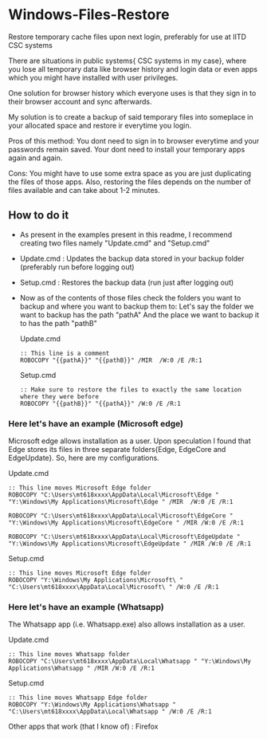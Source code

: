 # Windows-Files-Restore
Restore temporary cache files upon next login, preferably for use at IITD CSC systems

There are situations in public systems{ CSC systems in my case}, where you lose all temporary data like browser history and login data or even apps which you might have installed with user privileges.

One solution for browser history which everyone uses is that they sign in to their browser account and sync afterwards.

My solution is to create a backup of said temporary files into someplace in your allocated space and restore ir everytime you login.

Pros of this method: You dont need to sign in to browser everytime and your passwords remain saved. Your dont need to install your temporary apps again and again.

Cons: You might have to use some extra space as you are just duplicating the files of those apps. Also, restoring the files depends on the number of files available and can take about 1-2 minutes.

## How to do it
* As present in the examples present in this readme, I recommend creating two files namely "Update.cmd" and "Setup.cmd"
* Update.cmd : Updates the backup data stored in your backup folder (preferably run before logging out)
* Setup.cmd  : Restores the backup data (run just after logging out)
* Now as of the contents of those files check the folders you want to backup and where you want to backup them to:
  Let's say the folder we want to backup has the path "pathA"
  And the place we want to backup it  to has the path "pathB"
  
  Update.cmd
  ```
  :: This line is a comment
  ROBOCOPY "{{pathA}}" "{{pathB}}" /MIR  /W:0 /E /R:1
  ```
  Setup.cmd
  ```
  :: Make sure to restore the files to exactly the same location where they were before
  ROBOCOPY "{{pathB}}" "{{pathA}}" /W:0 /E /R:1
  ```
  
### Here let's have an example (Microsoft edge)
  Microsoft edge allows installation as a user. Upon speculation I found that Edge stores its files in three separate folders{Edge, EdgeCore and EdgeUpdate}. So, here are my configurations.
  
  Update.cmd
  ```
  :: This line moves Microsoft Edge folder
  ROBOCOPY "C:\Users\mt618xxxx\AppData\Local\Microsoft\Edge " "Y:\Windows\My Applications\Microsoft\Edge " /MIR  /W:0 /E /R:1

  ROBOCOPY "C:\Users\mt618xxxx\AppData\Local\Microsoft\EdgeCore " "Y:\Windows\My Applications\Microsoft\EdgeCore " /MIR /W:0 /E /R:1

  ROBOCOPY "C:\Users\mt618xxxx\AppData\Local\Microsoft\EdgeUpdate " "Y:\Windows\My Applications\Microsoft\EdgeUpdate " /MIR /W:0 /E /R:1
  ```

  Setup.cmd
  ```
  :: This line moves Microsoft Edge folder
  ROBOCOPY "Y:\Windows\My Applications\Microsoft\ " "C:\Users\mt618xxxx\AppData\Local\Microsoft\ " /W:0 /E /R:1
  ```

### Here let's have an example (Whatsapp)
  The Whatsapp app (i.e. Whatsapp.exe) also allows installation as a user.
  
  Update.cmd
  ```
  :: This line moves Whatsapp folder
  ROBOCOPY "C:\Users\mt618xxxx\AppData\Local\Whatsapp " "Y:\Windows\My Applications\Whatsapp " /MIR /W:0 /E /R:1
  ```

  Setup.cmd
  ```
  :: This line moves Whatsapp Edge folder
  ROBOCOPY "Y:\Windows\My Applications\Whatsapp " "C:\Users\mt618xxxx\AppData\Local\Whatsapp " /W:0 /E /R:1
  ```

Other apps that work (that I know of) : Firefox
